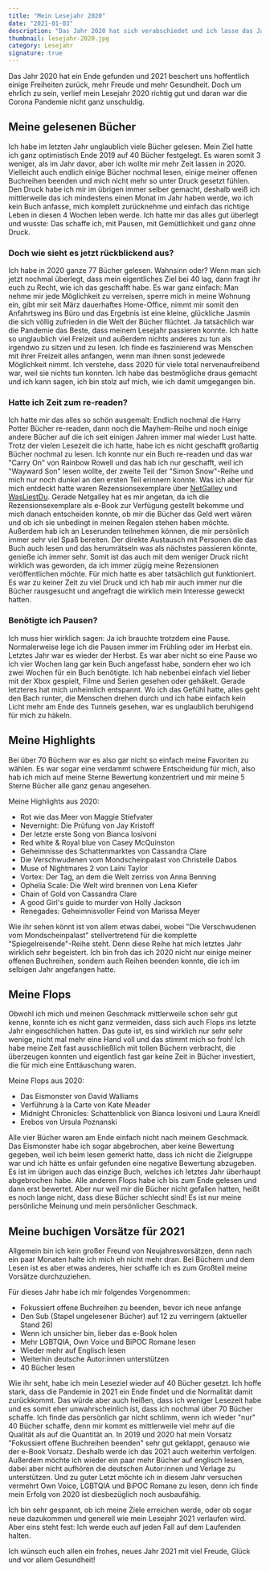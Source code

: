 ```yaml
---
title: "Mein Lesejahr 2020"
date: "2021-01-03"
description: "Das Jahr 2020 hat sich verabschiedet und ich lasse das Jahr lesetechnisch Revue passieren. Was waren meine Highlights? Was waren meine Flops in diesem Jahr? Und was sind meine buchigen Vorsätze für 2021?"
thumbnail: lesejahr-2020.jpg
category: Lesejahr
signature: true
---
```


Das Jahr 2020 hat ein Ende gefunden und 2021 beschert uns hoffentlich einige Freiheiten zurück, mehr Freude und mehr Gesundheit.
Doch um ehrlich zu sein, verlief mein Lesejahr 2020 richtig gut und daran war die Corona Pandemie nicht ganz unschuldig.

## Meine gelesenen Bücher
Ich habe im letzten Jahr unglaublich viele Bücher gelesen. Mein Ziel hatte ich ganz optimistisch Ende 2019 auf 40 Bücher festgelegt. Es waren somit 3 weniger, als im Jahr davor, aber ich wollte mir mehr Zeit lassen in 2020. Vielleicht auch endlich einige Bücher nochmal lesen, einige meiner offenen Buchreihen beenden und mich nicht mehr so unter Druck gesetzt fühlen. Den Druck habe ich mir im übrigen immer selber gemacht, deshalb weiß ich mittlerweile das ich mindestens einen Monat im Jahr haben werde, wo ich kein Buch anfasse, mich komplett zurücknehme und einfach das richtige Leben in diesen 4 Wochen leben werde. Ich hatte mir das alles gut überlegt und wusste: Das schaffe ich, mit Pausen, mit Gemütlichkeit und ganz ohne Druck.

### Doch wie sieht es jetzt rückblickend aus?
Ich habe in 2020 ganze 77 Bücher gelesen. Wahnsinn oder? Wenn man sich jetzt nochmal überlegt, dass mein eigentliches Ziel bei 40 lag, dann fragt ihr euch zu Recht, wie ich das geschafft habe. Es war ganz einfach: Man nehme mir jede Möglichkeit zu verreisen, sperre mich in meine Wohnung ein, gibt mir seit März dauerhaftes Home-Office, nimmt mir somit den Anfahrtsweg ins Büro und das Ergebnis ist eine kleine, glückliche Jasmin die sich völlig zufrieden in die Welt der Bücher flüchtet.
Ja tatsächlich war die Pandemie das Beste, dass meinem Lesejahr passieren konnte. Ich hatte so unglaublich viel Freizeit und außerdem nichts anderes zu tun als irgendwo zu sitzen und zu lesen. Ich finde es faszinierend was Menschen mit ihrer Freizeit alles anfangen, wenn man ihnen sonst jedewede Möglichkeit nimmt. Ich verstehe, dass 2020 für viele total nervenaufreibend war, weil sie nichts tun konnten. Ich habe das bestmögliche draus gemacht und ich kann sagen, ich bin stolz auf mich, wie ich damit umgegangen bin.

### Hatte ich Zeit zum re-readen?
Ich hatte mir das alles so schön ausgemalt: Endlich nochmal die Harry Potter Bücher re-readen, dann noch die Mayhem-Reihe und noch einige andere Bücher auf die ich seit einigen Jahren immer mal wieder Lust hatte. Trotz der vielen Lesezeit die ich hatte, habe ich es nicht geschafft großartig Bücher nochmal zu lesen. Ich konnte nur ein Buch re-readen und das war "Carry On" von Rainbow Rowell und das hab ich nur geschafft, weil ich "Wayward Son" lesen wollte, der zweite Teil der "Simon Snow"-Reihe und mich nur noch dunkel an den ersten Teil erinnern konnte.
Was ich aber für mich entdeckt hatte waren Rezensionsexemplare über [NetGalley](https://netgalley.de) und [WasLiestDu](https://wasliestdu.de). Gerade Netgalley hat es mir angetan, da ich die Rezensionsexemplare als e-Book zur Verfügung gestellt bekomme und mich danach entscheiden konnte, ob mir die Bücher das Geld wert wären und ob ich sie unbedingt in meinen Regalen stehen haben möchte. Außerdem hab ich an Leserunden teilnehmen können, die mir persönlich immer sehr viel Spaß bereiten. Der direkte Austausch mit Personen die das Buch auch lesen und das herumrätseln was als nächstes passieren könnte, genieße ich immer sehr. Somit ist das auch mit dem weniger Druck nicht wirklich was geworden, da ich immer zügig meine Rezensionen veröffentlichen möchte. Für mich hatte es aber tatsächlich gut funktioniert. Es war zu keiner Zeit zu viel Druck und ich hab mir auch immer nur die Bücher rausgesucht und angefragt die wirklich mein Interesse geweckt hatten.

### Benötigte ich Pausen?
Ich muss hier wirklich sagen: Ja ich brauchte trotzdem eine Pause. Normalerweise lege ich die Pausen immer im Frühling oder im Herbst ein. Letztes Jahr war es wieder der Herbst. Es war aber nicht so eine Pause wo ich vier Wochen lang gar kein Buch angefasst habe, sondern eher wo ich zwei Wochen für ein Buch benötigte. Ich hab nebenbei einfach viel lieber mit der Xbox gespielt, Filme und Serien gesehen oder gehäkelt. Gerade letzteres hat mich unheimlich entspannt. Wo ich das Gefühl hatte, alles geht den Bach runter, die Menschen drehen durch und ich habe einfach kein Licht mehr am Ende des Tunnels gesehen, war es unglaublich beruhigend für mich zu häkeln.

## Meine Highlights
Bei über 70 Büchern war es also gar nicht so einfach meine Favoriten zu wählen. Es war sogar eine verdammt schwere Entscheidung für mich, also hab ich mich auf meine Sterne Bewertung konzentriert und mir meine 5 Sterne Bücher alle ganz genau angesehen.

Meine Highlights aus 2020:
- Rot wie das Meer von Maggie Stiefvater
- Nevernight: Die Prüfung von Jay Kristoff
- Der letzte erste Song von Bianca Iosivoni
- Red white & Royal blue von Casey McQuinston
- Geheimnisse des Schattenmarktes von Cassandra Clare
- Die Verschwudenen vom Mondscheinpalast von Christelle Dabos
- Muse of Nightmares 2 von Laini Taylor
- Vortex: Der Tag, an dem die Welt zerriss von Anna Benning
- Ophelia Scale: Die Welt wird brennen von Lena Kiefer
- Chain of Gold von Cassandra Clare
- A good Girl's guide to murder von Holly Jackson
- Renegades: Geheimnisvoller Feind von Marissa Meyer

Wie ihr sehen könnt ist von allem etwas dabei, wobei "Die Verschwudenen vom Mondscheinpalast" stellvertretend für die komplette "Spiegelreisende"-Reihe steht. Denn diese Reihe hat mich letztes Jahr wirklich sehr begeistert. Ich bin froh das ich 2020 nicht nur einige meiner offenen Buchreihen, sondern auch Reihen beenden konnte, die ich im selbigen Jahr angefangen hatte.

## Meine Flops
Obwohl ich mich und meinen Geschmack mittlerweile schon sehr gut kenne, konnte ich es nicht ganz vermeiden, dass sich auch Flops ins letzte Jahr eingeschlichen hatten.
Das gute ist, es sind wirklich nur sehr sehr wenige, nicht mal mehr eine Hand voll und das stimmt mich so froh! Ich habe meine Zeit fast ausschließlich mit tollen Büchern verbracht, die überzeugen konnten und eigentlich fast gar keine Zeit in Bücher investiert, die für mich eine Enttäuschung waren.

Meine Flops aus 2020:
- Das Eismonster von David Walliams
- Verführung à la Carte von Kate Meader
- Midnight Chronicles: Schattenblick von Bianca Iosivoni und Laura Kneidl
- Erebos von Ursula Poznanski

Alle vier Bücher waren am Ende einfach nicht nach meinem Geschmack. Das Eismonster habe ich sogar abgebrochen, aber keine Bewertung gegeben, weil ich beim lesen gemerkt hatte, dass ich nicht die Zielgruppe war und ich hätte es unfair gefunden eine negative Bewertung abzugeben.
Es ist im übrigen auch das einzige Buch, welches ich letztes Jahr überhaupt abgebrochen habe. Alle anderen Flops habe ich bis zum Ende gelesen und dann erst bewertet. Aber nur weil mir die Bücher nicht gefallen hatten, heißt es noch lange nicht, dass diese Bücher schlecht sind! Es ist nur meine persönliche Meinung und mein persönlicher Geschmack.

## Meine buchigen Vorsätze für 2021
Allgemein bin ich kein großer Freund von Neujahresvorsätzen, denn nach ein paar Monaten halte ich mich eh nicht mehr dran. Bei Büchern und dem Lesen ist es aber etwas anderes, hier schaffe ich es zum Großteil meine Vorsätze durchzuziehen.

Für dieses Jahr habe ich mir folgendes Vorgenommen:
- Fokussiert offene Buchreihen zu beenden, bevor ich neue anfange
- Den Sub (Stapel ungelesener Bücher) auf 12 zu verringern (aktueller Stand 26)
- Wenn ich unsicher bin, lieber das e-Book holen
- Mehr LGBTQIA, Own Voice und BiPOC Romane lesen
- Wieder mehr auf Englisch lesen
- Weiterhin deutsche Autor:innen unterstützen
- 40 Bücher lesen

Wie ihr seht, habe ich mein Leseziel wieder auf 40 Bücher gesetzt. Ich hoffe stark, dass die Pandemie in 2021 ein Ende findet und die Normalität damit zurückkommt. Das würde aber auch heißen, dass ich weniger Lesezeit habe und es somit eher unwahrscheinlich ist, dass ich nochmal über 70 Bücher schaffe. Ich finde das persönlich gar nicht schlimm, wenn ich wieder "nur" 40 Bücher schaffe, denn mir kommt es mittlerweile viel mehr auf die Qualität als auf die Quantität an.
In 2019 und 2020 hat mein Vorsatz "Fokussiert offene Buchreihen beenden" sehr gut geklappt, genauso wie der e-Book Vorsatz. Deshalb werde ich das 2021 auch weiterhin verfolgen. Außerdem möchte ich wieder ein paar mehr Bücher auf englisch lesen, dabei aber nicht aufhören die deutschen Autor:innen und Verlage zu unterstützen. Und zu guter Letzt möchte ich in diesem Jahr versuchen vermehrt Own Voice, LGBTQIA und BiPOC Romane zu lesen, denn ich finde mein Erfolg von 2020 ist diesbezüglich noch ausbaufähig.

Ich bin sehr gespannt, ob ich meine Ziele erreichen werde, oder ob sogar neue dazukommen und generell wie mein Lesejahr 2021 verlaufen wird. Aber eins steht fest: Ich werde euch auf jeden Fall auf dem Laufenden halten.

Ich wünsch euch allen ein frohes, neues Jahr 2021 mit viel Freude, Glück und vor allem Gesundheit!
